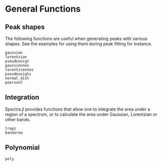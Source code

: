# General Functions

## Peak shapes

The following functions are useful when generating peaks with various shapes. See the examples for using them during peak fitting for instance.

```@docs
gaussian
lorentzian
pseudovoigt
gaussiennes
lorentziennes
pseudovoigts
normal_dist
pearson7
```

## Integration

Spectra.jl provides functions that allow one to integrate the area under a region of a spectrum, or to calculate the area under Gaussian, Lorentzian or other bands.

```@docs
trapz
bandarea
```

## Polynomial

```@docs
poly
```
